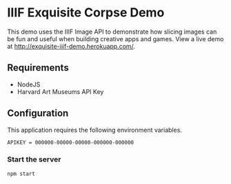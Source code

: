 # IIIF Exquisite Corpse Demo

This demo uses the IIIF Image API to demonstrate how slicing images can be fun and useful when building creative apps and games. View a live demo at http://exquisite-iiif-demo.herokuapp.com/.

## Requirements

* NodeJS
* Harvard Art Museums API Key

## Configuration

This application requires the following environment variables.  

```
APIKEY = 000000-00000-00000-000000-000000
```

### Start the server
```
npm start
```
